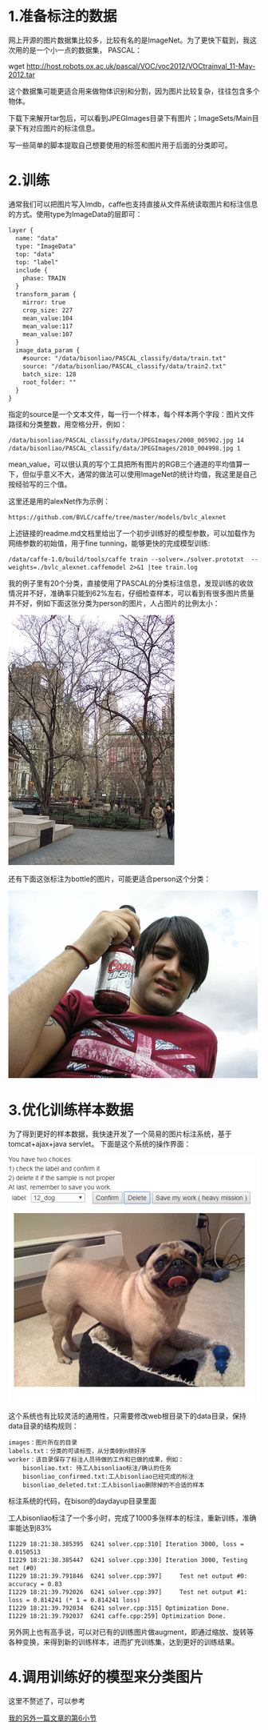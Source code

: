 # 1.准备标注的数据 #

网上开源的图片数据集比较多，比较有名的是ImageNet。为了更快下载到，我这次用的是一个小一点的数据集， PASCAL：

wget http://host.robots.ox.ac.uk/pascal/VOC/voc2012/VOCtrainval_11-May-2012.tar

这个数据集可能更适合用来做物体识别和分割，因为图片比较复杂，往往包含多个物体。

下载下来解开tar包后，可以看到JPEGImages目录下有图片；ImageSets/Main目录下有对应图片的标注信息。

写一些简单的脚本提取自己想要使用的标签和图片用于后面的分类即可。

# 2.训练 #

通常我们可以把图片写入lmdb，caffe也支持直接从文件系统读取图片和标注信息的方式。使用type为ImageData的层即可：

    layer {
      name: "data"
      type: "ImageData"
      top: "data"
      top: "label"
      include {
        phase: TRAIN
      }
      transform_param {
        mirror: true
        crop_size: 227
        mean_value:104
        mean_value:117
        mean_value:107
      }
      image_data_param {
        #source: "/data/bisonliao/PASCAL_classify/data/train.txt"
        source: "/data/bisonliao/PASCAL_classify/data/train2.txt"
        batch_size: 128
        root_folder: ""
      }
    }

指定的source是一个文本文件，每一行一个样本，每个样本两个字段：图片文件路径和分类整数，用空格分开，例如：

    /data/bisonliao/PASCAL_classify/data/JPEGImages/2008_005902.jpg 14
    /data/bisonliao/PASCAL_classify/data/JPEGImages/2010_004998.jpg 1

mean_value，可以很认真的写个工具把所有图片的RGB三个通道的平均值算一下，但似乎意义不大，通常的做法可以使用ImageNet的统计均值，我这里是自己按经验写的三个值。

这里还是用的alexNet作为示例：

    https://github.com/BVLC/caffe/tree/master/models/bvlc_alexnet

上述链接的readme.md文档里给出了一个初步训练好的模型参数，可以加载作为网络参数的初始值，用于fine tunning，能够更快的完成模型训练:

    /data/caffe-1.0/build/tools/caffe train --solver=./solver.prototxt  --weights=./bvlc_alexnet.caffemodel 2>&1 |tee train.log

我的例子里有20个分类，直接使用了PASCAL的分类标注信息，发现训练的收敛情况并不好，准确率只能到62%左右，仔细检查样本，可以看到有很多图片质量并不好，例如下面这张分类为person的图片，人占图片的比例太小：

![badcase1](img/alexNet_classify/badcase1.jpg)

还有下面这张标注为bottle的图片，可能更适合person这个分类：

![badcase2](img/alexNet_classify/badcase2.jpg)

# 3.优化训练样本数据 #

为了得到更好的样本数据，我快速开发了一个简易的图片标注系统，基于tomcat+ajax+java servlet。 下面是这个系统的操作界面：


![操作界面](img/alexNet_classify/labelwebsystem.png)

这个系统也有比较灵活的通用性，只需要修改web根目录下的data目录，保持data目录的结构规则：

    images：图片所在的目录
    labels.txt：分类的可读标签，从分类0到n排好序
    worker：该目录保存了标注人员待做的工作和已做的成果，例如：
        bisonliao.txt: 待工人bisonliao标注/确认的任务
        bisonliao_confirmed.txt:工人bisonliao已经完成的标注
        bisonliao_deleted.txt:工人bisonliao删除掉的不合适的样本

标注系统的代码，在bison的daydayup目录里面

工人bisonliao标注了一个多小时，完成了1000多张样本的标注，重新训练，准确率能达到83%

    I1229 18:21:38.385395  6241 solver.cpp:310] Iteration 3000, loss = 0.0150513
    I1229 18:21:38.385447  6241 solver.cpp:330] Iteration 3000, Testing net (#0)
    I1229 18:21:39.791846  6241 solver.cpp:397]     Test net output #0: accuracy = 0.83
    I1229 18:21:39.792026  6241 solver.cpp:397]     Test net output #1: loss = 0.814241 (* 1 = 0.814241 loss)
    I1229 18:21:39.792034  6241 solver.cpp:315] Optimization Done.
    I1229 18:21:39.792037  6241 caffe.cpp:259] Optimization Done.

另外网上也有高手说，可以对已有的训练图片做augment，即通过缩放、旋转等各种变换，来得到新的训练样本，进而扩充训练集，达到更好的训练结果。

# 4.调用训练好的模型来分类图片 #

这里不赘述了，可以参考

[我的另外一篇文章的第6小节](https://github.com/bisonliao/goodgoodstudy/blob/master/%E4%BD%BF%E7%94%A8BP%E7%BD%91%E7%BB%9C%E8%BF%9B%E8%A1%8C%E7%AE%80%E5%8D%95%E7%BB%93%E6%9E%84%E5%8C%96%E5%88%86%E7%B1%BB.md)




